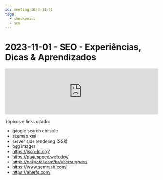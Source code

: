 ```yaml
---
id: meeting-2023-11-01
tags:
  - checkpoint
  - seo
---
```


# 2023-11-01 - SEO - Experiências, Dicas & Aprendizados

<iframe src="https://open.spotify.com/embed/episode/6p3NljNP62I2uh4NK3BFh9?utm_source=generator" width="100%" height="152" frameBorder="0" allowfullscreen="" allow="autoplay; clipboard-write; encrypted-media; fullscreen; picture-in-picture" loading="lazy"></iframe>

Tópicos e links citados

- google search console
- sitemap.xml
- server side rendering (SSR)
- ogg images
- https://json-ld.org/
- https://pagespeed.web.dev/
- https://neilpatel.com/br/ubersuggest/
- https://www.semrush.com/
- https://ahrefs.com/
